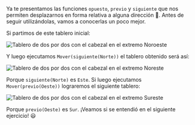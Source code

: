 Ya te presentamos las funciones `opuesto`, `previo` y `siguiente` que nos permiten desplazarnos en forma relativa a alguna dirección :exploding_head:. Antes de seguir utilizándolas, vamos a conocerlas un poco mejor.

Si partimos de este tablero inicial:

<img src="/static/Ejemplo1_1613666233954.png" alt="Tablero de dos por dos con el cabezal en el extremo Noroeste" width="auto" height="auto">

Y luego ejecutamos `Mover(siguiente(Norte))` el tablero obtenido será así:

<img src="/static/Ejemplo2_1613666255883.png" alt="Tablero de dos por dos con el cabezal en el extremo Noreste" width="auto" height="auto">

Porque `siguiente(Norte)` es `Este`. Si luego ejecutamos `Mover(previo(Oeste))` lograremos el siguiente tablero:

<img src="/static/Ejemplo3_1613666275495.png" alt="Tablero de dos por dos con el cabezal en el extremo Sureste" width="auto" height="auto">

Porque `previo(Oeste)` es `Sur`. ¡Veamos si se entendió en el siguiente ejercicio! :smiley: 